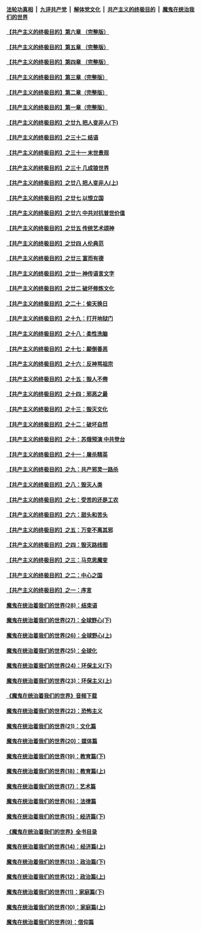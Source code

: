 ####  [法轮功真相](../../../../basic/blob/master/README.md?t=08251952) &nbsp;|&nbsp; [九评共产党](../../../../9ping.md/blob/master/README.md?t=08251952) &nbsp;|&nbsp; [解体党文化](../../../../jtdwh.md/blob/master/README.md?t=08251952)  &nbsp;|&nbsp; [共产主义的终极目的](../../../../gczydzjmd.md/blob/master/README.md?t=08251952) &nbsp;|&nbsp; [魔鬼在统治我们的世界](../../../../mgztzwmdsj.md/blob/master/README.md?t=08251952) 

#### [【共产主义的终极目的】第六章 （完整版）](../pages/nsc422/n11428913.md?t=08251952) 

#### [【共产主义的终极目的】第五章 （完整版）](../pages/nsc422/n11428912.md?t=08251952) 

#### [【共产主义的终极目的】第四章 （完整版）](../pages/nsc422/n11428907.md?t=08251952) 

#### [【共产主义的终极目的】第三章（完整版）](../pages/nsc422/n11428848.md?t=08251952) 

#### [【共产主义的终极目的】第二章（完整版）](../pages/nsc422/n11428831.md?t=08251952) 

#### [【共产主义的终极目的】第一章（完整版）](../pages/nsc422/n11417651.md?t=08251952) 

#### [【共产主义的终极目的】之廿九 把人变非人(下)](../pages/nsc422/n11344140.md?t=08251952) 

#### [【共产主义的终极目的】之三十二 结语](../pages/nsc422/n11360535.md?t=08251952) 

#### [【共产主义的终极目的】之三十一 末世景观](../pages/nsc422/n11351129.md?t=08251952) 

#### [【共产主义的终极目的】之三十 几成狼世界](../pages/nsc422/n11348280.md?t=08251952) 

#### [【共产主义的终极目的】之廿八 把人变非人(上)](../pages/nsc422/n11340492.md?t=08251952) 

#### [【共产主义的终极目的】之廿七 以恨立国](../pages/nsc422/n11336944.md?t=08251952) 

#### [【共产主义的终极目的】之廿六 中共对抗普世价值](../pages/nsc422/n11324785.md?t=08251952) 

#### [【共产主义的终极目的】之廿五 传统艺术颂神](../pages/nsc422/n11296396.md?t=08251952) 

#### [【共产主义的终极目的】之廿四 人伦典范](../pages/nsc422/n11296397.md?t=08251952) 

#### [【共产主义的终极目的】之廿三 富而有德](../pages/nsc422/n11283598.md?t=08251952) 

#### [【共产主义的终极目的】之廿一 神传语言文字](../pages/nsc422/n11263265.md?t=08251952) 

#### [【共产主义的终极目的】之廿二 破坏修炼文化](../pages/nsc422/n11245728.md?t=08251952) 

#### [【共产主义的终极目的】之二十：偷天换日](../pages/nsc422/n11238846.md?t=08251952) 

#### [【共产主义的终极目的】之十九：打开地狱门](../pages/nsc422/n11206376.md?t=08251952) 

#### [【共产主义的终极目的】之十八：柔性洗脑](../pages/nsc422/n11199994.md?t=08251952) 

#### [【共产主义的终极目的】之十七：颠倒善恶](../pages/nsc422/n11179782.md?t=08251952) 

#### [【共产主义的终极目的】之十六：反神骂祖宗](../pages/nsc422/n11166798.md?t=08251952) 

#### [【共产主义的终极目的】之十五：毁人不倦](../pages/nsc422/n11166792.md?t=08251952) 

#### [【共产主义的终极目的】之十四：邪恶之最](../pages/nsc422/n11150249.md?t=08251952) 

#### [【共产主义的终极目的】之十三：毁灭文化](../pages/nsc422/n11135227.md?t=08251952) 

#### [【共产主义的终极目的】之十二：破坏自然](../pages/nsc422/n11135214.md?t=08251952) 

#### [【共产主义的终极目的】之十：苏俄预演 中共登台](../pages/nsc422/n11118424.md?t=08251952) 

#### [【共产主义的终极目的】之十一：屠杀精英](../pages/nsc422/n11118442.md?t=08251952) 

#### [【共产主义的终极目的】之九：共产邪灵一路杀](../pages/nsc422/n11114139.md?t=08251952) 

#### [【共产主义的终极目的】之八：毁灭人类](../pages/nsc422/n11108503.md?t=08251952) 

#### [【共产主义的终极目的】之七：受苦的还是工农](../pages/nsc422/n11101809.md?t=08251952) 

#### [【共产主义的终极目的】之六：甜头和苦头](../pages/nsc422/n11096971.md?t=08251952) 

#### [【共产主义的终极目的】之五：万变不离其邪](../pages/nsc422/n11091285.md?t=08251952) 

#### [【共产主义的终极目的】之四：毁灭路线图](../pages/nsc422/n11086284.md?t=08251952) 

#### [【共产主义的终极目的】之三：马克思魔变](../pages/nsc422/n11061941.md?t=08251952) 

#### [【共产主义的终极目的】之二：中心之国](../pages/nsc422/n11047728.md?t=08251952) 

#### [【共产主义的终极目的】之一：序言](../pages/nsc422/n11086077.md?t=08251952) 

#### [魔鬼在统治着我们的世界(28)：结束语](../pages/nsc422/n10936246.md?t=08251952) 

#### [魔鬼在统治着我们的世界(27)：全球野心(下)](../pages/nsc422/n10928319.md?t=08251952) 

#### [魔鬼在统治着我们的世界(26)：全球野心(上)](../pages/nsc422/n10900318.md?t=08251952) 

#### [魔鬼在统治着我们的世界(25)：全球化](../pages/nsc422/n10788205.md?t=08251952) 

#### [魔鬼在统治着我们的世界(24)：环保主义(下)](../pages/nsc422/n10695307.md?t=08251952) 

#### [魔鬼在统治着我们的世界(23)：环保主义(上)](../pages/nsc422/n10688613.md?t=08251952) 

#### [《魔鬼在统治着我们的世界》音频下载](../pages/nsc422/n10635553.md?t=08251952) 

#### [魔鬼在统治着我们的世界(22)：恐怖主义](../pages/nsc422/n10614727.md?t=08251952) 

#### [魔鬼在统治着我们的世界(21)：文化篇](../pages/nsc422/n10597706.md?t=08251952) 

#### [魔鬼在统治着我们的世界(20)：媒体篇](../pages/nsc422/n10586579.md?t=08251952) 

#### [魔鬼在统治着我们的世界(19)：教育篇(下)](../pages/nsc422/n10564808.md?t=08251952) 

#### [魔鬼在统治着我们的世界(18)：教育篇(上)](../pages/nsc422/n10526970.md?t=08251952) 

#### [魔鬼在统治着我们的世界(17)：艺术篇](../pages/nsc422/n10499093.md?t=08251952) 

#### [魔鬼在统治着我们的世界(16)：法律篇](../pages/nsc422/n10485969.md?t=08251952) 

#### [魔鬼在统治着我们的世界(15)：经济篇(下)](../pages/nsc422/n10469975.md?t=08251952) 

#### [《魔鬼在统治着我们的世界》全书目录](../pages/nsc422/n10464261.md?t=08251952) 

#### [魔鬼在统治着我们的世界(14)：经济篇(上)](../pages/nsc422/n10457370.md?t=08251952) 

#### [魔鬼在统治着我们的世界(13)：政治篇(下)](../pages/nsc422/n10448270.md?t=08251952) 

#### [魔鬼在统治着我们的世界(12)：政治篇(上)](../pages/nsc422/n10444576.md?t=08251952) 

#### [魔鬼在统治着我们的世界(11)：家庭篇(下)](../pages/nsc422/n10440961.md?t=08251952) 

#### [魔鬼在统治着我们的世界(10)：家庭篇(上)](../pages/nsc422/n10435448.md?t=08251952) 

#### [魔鬼在统治着我们的世界(9)：信仰篇](../pages/nsc422/n10432159.md?t=08251952) 

